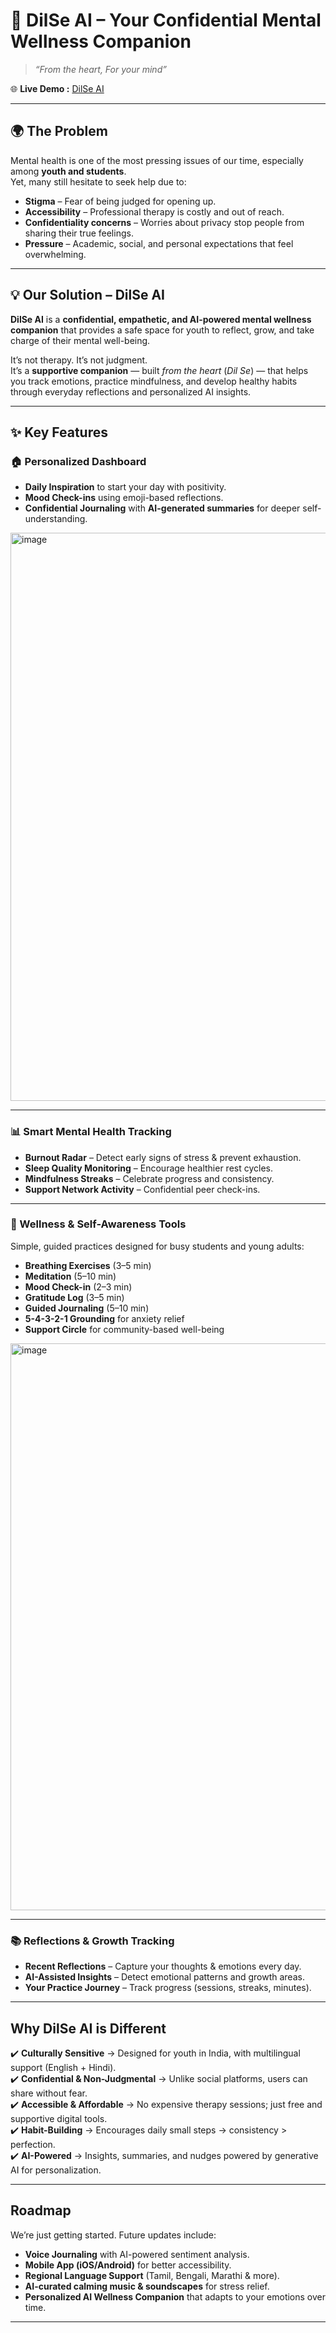 # 🩷 DilSe AI – Your Confidential Mental Wellness Companion  

> *“From the heart, For your mind”*  

🌐 **Live Demo :** [DilSe AI](https://dilse-ai.vercel.app/)  

---

## 🌍 The Problem  

Mental health is one of the most pressing issues of our time, especially among **youth and students**.  
Yet, many still hesitate to seek help due to:  
- **Stigma** – Fear of being judged for opening up.  
- **Accessibility** – Professional therapy is costly and out of reach.  
- **Confidentiality concerns** – Worries about privacy stop people from sharing their true feelings.  
- **Pressure** – Academic, social, and personal expectations that feel overwhelming.  

---

## 💡 Our Solution – DilSe AI  

**DilSe AI** is a **confidential, empathetic, and AI-powered mental wellness companion** that provides a safe space for youth to reflect, grow, and take charge of their mental well-being.  

It’s not therapy. It’s not judgment.  
It’s a **supportive companion** — built *from the heart* (*Dil Se*) — that helps you track emotions, practice mindfulness, and develop healthy habits through everyday reflections and personalized AI insights.  

---

## ✨ Key Features  

### 🏠 Personalized Dashboard  
- **Daily Inspiration** to start your day with positivity.  
- **Mood Check-ins** using emoji-based reflections.  
- **Confidential Journaling** with **AI-generated summaries** for deeper self-understanding.  

  
<img width="1898" height="909" alt="image" src="https://github.com/user-attachments/assets/23b22836-6f0d-4c7e-bac1-1a59d967183a" />


---

### 📊 Smart Mental Health Tracking  
- **Burnout Radar** – Detect early signs of stress & prevent exhaustion.  
- **Sleep Quality Monitoring** – Encourage healthier rest cycles.  
- **Mindfulness Streaks** – Celebrate progress and consistency.  
- **Support Network Activity** – Confidential peer check-ins.  

---

### 🧘 Wellness & Self-Awareness Tools  
Simple, guided practices designed for busy students and young adults:  
- **Breathing Exercises** (3–5 min)  
- **Meditation** (5–10 min)  
- **Mood Check-in** (2–3 min)  
- **Gratitude Log** (3–5 min)  
- **Guided Journaling** (5–10 min)  
- **5-4-3-2-1 Grounding** for anxiety relief  
- **Support Circle** for community-based well-being  


<img width="1900" height="907" alt="image" src="https://github.com/user-attachments/assets/30514f3f-f5ee-4dde-a862-0a049d02de43" />

---

### 📚 Reflections & Growth Tracking  
- **Recent Reflections** – Capture your thoughts & emotions every day.  
- **AI-Assisted Insights** – Detect emotional patterns and growth areas.  
- **Your Practice Journey** – Track progress (sessions, streaks, minutes).  

---

##  Why DilSe AI is Different  

✔️ **Culturally Sensitive** → Designed for youth in India, with multilingual support (English + Hindi).  
✔️ **Confidential & Non-Judgmental** → Unlike social platforms, users can share without fear.  
✔️ **Accessible & Affordable** → No expensive therapy sessions; just free and supportive digital tools.  
✔️ **Habit-Building** → Encourages daily small steps → consistency > perfection.  
✔️ **AI-Powered** → Insights, summaries, and nudges powered by generative AI for personalization.  

---

##  Roadmap  

We’re just getting started. Future updates include:  
- **Voice Journaling** with AI-powered sentiment analysis.  
- **Mobile App (iOS/Android)** for better accessibility.  
- **Regional Language Support** (Tamil, Bengali, Marathi & more).  
- **AI-curated calming music & soundscapes** for stress relief.  
- **Personalized AI Wellness Companion** that adapts to your emotions over time.  

---
